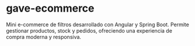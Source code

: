 # gave-ecommerce
Mini e-commerce de filtros desarrollado con Angular y Spring Boot. Permite gestionar productos, stock y pedidos, ofreciendo una experiencia de compra moderna y responsiva.
